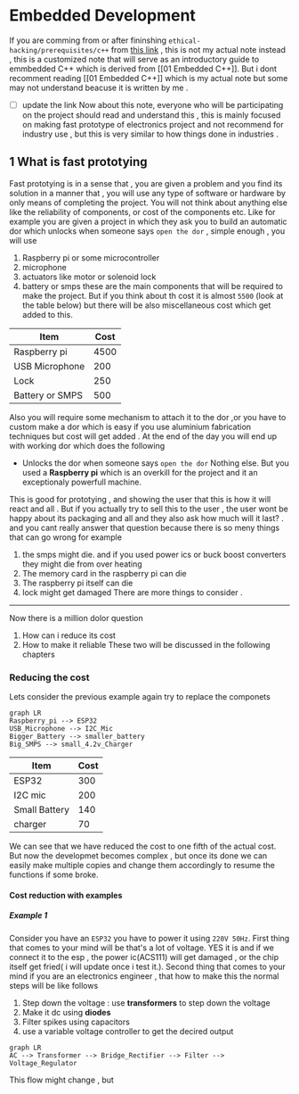 # Embedded Development 
If you are comming from or after fininshing `ethical-hacking/prerequisites/c++` from [this link]() , this is not my actual note instead , this is a customized note that will serve as an introductory guide to emmbedded C++ which is derived from [[01 Embedded C++]]. But i dont recomment reading [[01 Embedded C++]] which is my actual note but some may not understand beacuse it is written by me . 
- [ ] update the link 
Now about this note, everyone who will be participating on the project should read and understand this , this is mainly focused on making fast prototype of electronics project and not recommend for industry use , but this is very similar to how things done in industries .

## 1 What is fast prototying 
Fast prototying  is in a sense that , you are given a problem and you find its solution in a manner that , you will use any type of software or hardware by only means of completing the project. You will not think about anything else like the reliability  of components, or cost of the components etc. Like for example you are given a project in which they ask you to build an automatic dor which unlocks when someone says `open the dor` , simple enough , you will use 
1. Raspberry pi or some microcontroller
2. microphone 
3. actuators like motor or solenoid lock 
4. battery or smps 
these are the main components that will be required to make the project. But if you think about th cost it is almost `5500` (look at the table below) but there will be also miscellaneous  cost which get added to this. 

| Item            | Cost |
| --------------- | ---- |
| Raspberry pi    | 4500 |
| USB Microphone  | 200  |
| Lock            | 250  |
| Battery or SMPS | 500  |
Also you will require some mechanism to attach it to the dor ,or you have to custom make a dor which is easy if you use aluminium fabrication techniques but cost will get added . 
At the end of the day you will end up with working dor which does the following 
- Unlocks the dor when someone says `open the dor` 
Nothing else. But you used a **Raspberry pi** which is an overkill for the project and it an exceptionaly powerfull machine. 

This is good for prototying , and showing the user that this is how it will react and all . But if you actually try to sell this to the user , the user wont be happy about its packaging and all and they also ask how much will it last? . and you cant really answer that question because there is so meny things that can go wrong for example 
1. the smps might die. and if you used power ics or buck boost converters they might die from over heating 
2. The memory card in the raspberry pi can die 
3. The raspberry pi itself can die 
4. lock might get damaged 
There are more things to consider . 
---
Now there is a million dolor question 
1. How can i reduce its cost 
2. How to make it reliable 
These two will be discussed in the following chapters

### Reducing the cost 
Lets consider the previous example again try to replace the componets 
```mermaid
graph LR
Raspberry_pi --> ESP32 
USB_Microphone --> I2C_Mic
Bigger_Battery --> smaller_battery
Big_SMPS --> small_4.2v_Charger
```


| Item          | Cost |
| ------------- | ---- |
| ESP32         | 300  |
| I2C mic       | 200  |
| Small Battery | 140  |
| charger       | 70   |

We can see that we have reduced the cost to one fifth of the actual cost. But now the developmet becomes complex , but once its done we can easily make multiple copies and change them accordingly to resume the functions if some broke. 

####  Cost reduction with examples 
##### Example 1 
Consider you have an `ESP32` you have to power it using `220V 50Hz`. First thing that comes to your mind will be that's a lot of voltage. YES it is and if we connect it to the esp , the power ic(ACS111) will get damaged , or the chip itself get fried( i will update once i test it.). Second thing that comes to your mind if you are an electronics engineer , that how to make this the normal steps will be like follows 
1. Step down the voltage : use **transformers** to step down the voltage
2. Make it dc using **diodes**
3. Filter spikes using capacitors 
4. use a variable voltage controller to get the decired output 
```mermaid
graph LR 
AC --> Transformer --> Bridge_Rectifier --> Filter --> Voltage_Regulator
```
This flow might change , but 


